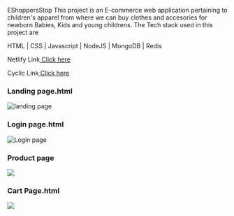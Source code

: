 EShoppersStop
This project is an E-commerce web application pertaining to children's apparel from where we can buy clothes and accesories for newborn Babies, Kids and young childrens.
The Tech stack used in this project are

HTML | CSS | Javascript | NodeJS | MongoDB | Redis

Netlify Link<a href="https://stirring-lokum-bf0ef8.netlify.app/">  Click here</a> <br>

Cyclic Link<a href="https://dull-rose-spider-cuff.cyclic.app/">  Click here</a> <br>

<h3>Landing page.html</h3>

![landing page](https://github.com/ilahiamaan606/acceptable-popcorn-8320/blob/main/frontend/images/landing%20page.png?raw=true)


<h3>Login page.html</h3>

![Login page](https://github.com/ilahiamaan606/acceptable-popcorn-8320/blob/main/frontend/images/Login.png?raw=true)

<h3>Product page </h3>
<!-- ![Product page](https://user-images.githubusercontent.com/94932577/213990037-2c06565e-8e1c-4c79-9592-9cc1cdbe1f34.png) -->
<img src="https://github.com/ilahiamaan606/acceptable-popcorn-8320/blob/main/frontend/images/product.png?raw=true">

<h3>Cart Page.html</h3>
<!-- ![cart page](https://user-images.githubusercontent.com/94932577/213990107-c521742c-a1f6-4d6b-896f-d7dfb1c19e49.png) -->
<img src="https://github.com/ilahiamaan606/acceptable-popcorn-8320/blob/main/frontend/images/cart.png?raw=true">

